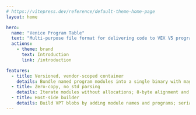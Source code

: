 ```yaml
---
# https://vitepress.dev/reference/default-theme-home-page
layout: home

hero:
  name: "Venice Program Table"
  text: "Multi-purpose file format for delivering code to VEX V5 programs "
  actions:
    - theme: brand
      text: Introduction
      link: /introduction

features:
  - title: Versioned, vendor-scoped container
    details: Bundle named program modules into a single binary with magic, versioning, and vendor ID for safe loading on VEX V5.
  - title: Zero-copy, no_std parsing
    details: Iterate modules without allocations; 8-byte alignment and compact headers for embedded targets such VEX programs.
  - title: Host-side builder
    details: Build VPT blobs by adding module names and programs; serialize once and deploy anywhere.
---
```

